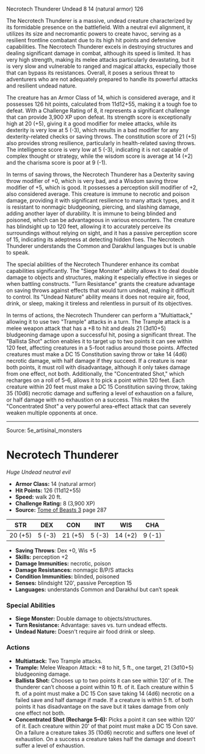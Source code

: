 <MonsterName/>Necrotech Thunderer</MonsterName>
<CreatureType/>Undead</CreatureType>
<CR/>8</CR>
<AC/>14 (natural armor)</AC>
<HP/>126</HP>
<summary>The Necrotech Thunderer is a massive, undead creature characterized by its formidable presence on the battlefield. With a neutral evil alignment, it utilizes its size and necromantic powers to create havoc, serving as a resilient frontline combatant due to its high hit points and defensive capabilities. The Necrotech Thunderer excels in destroying structures and dealing significant damage in combat, although its speed is limited. It has very high strength, making its melee attacks particularly devastating, but it is very slow and vulnerable to ranged and magical attacks, especially those that can bypass its resistances. Overall, it poses a serious threat to adventurers who are not adequately prepared to handle its powerful attacks and resilient undead nature.</summary>

<detail>

The creature has an Armor Class of 14, which is considered average, and it possesses 126 hit points, calculated from 11d12+55, making it a tough foe to defeat. With a Challenge Rating of 8, it represents a significant challenge that can provide 3,900 XP upon defeat. Its strength score is exceptionally high at 20 (+5), giving it a good modifier for melee attacks, while its dexterity is very low at 5 (-3), which results in a bad modifier for any dexterity-related checks or saving throws. The constitution score of 21 (+5) also provides strong resilience, particularly in health-related saving throws. The intelligence score is very low at 5 (-3), indicating it is not capable of complex thought or strategy, while the wisdom score is average at 14 (+2) and the charisma score is poor at 9 (-1).

In terms of saving throws, the Necrotech Thunderer has a Dexterity saving throw modifier of +0, which is very bad, and a Wisdom saving throw modifier of +5, which is good. It possesses a perception skill modifier of +2, also considered average. This creature is immune to necrotic and poison damage, providing it with significant resilience to many attack types, and it is resistant to nonmagic bludgeoning, piercing, and slashing damage, adding another layer of durability. It is immune to being blinded and poisoned, which can be advantageous in various encounters. The creature has blindsight up to 120 feet, allowing it to accurately perceive its surroundings without relying on sight, and it has a passive perception score of 15, indicating its adeptness at detecting hidden foes. The Necrotech Thunderer understands the Common and Darakhul languages but is unable to speak.

The special abilities of the Necrotech Thunderer enhance its combat capabilities significantly. The "Siege Monster" ability allows it to deal double damage to objects and structures, making it especially effective in sieges or when battling constructs. "Turn Resistance" grants the creature advantage on saving throws against effects that would turn undead, making it difficult to control. Its "Undead Nature" ability means it does not require air, food, drink, or sleep, making it tireless and relentless in pursuit of its objectives.

In terms of actions, the Necrotech Thunderer can perform a "Multiattack," allowing it to use two "Trample" attacks in a turn. The Trample attack is a melee weapon attack that has a +8 to hit and deals 21 (3d10+5) bludgeoning damage upon a successful hit, posing a significant threat. The "Ballista Shot" action enables it to target up to two points it can see within 120 feet, affecting creatures in a 5-foot radius around those points. Affected creatures must make a DC 15 Constitution saving throw or take 14 (4d6) necrotic damage, with half damage if they succeed. If a creature is near both points, it must roll with disadvantage, although it only takes damage from one effect, not both. Additionally, the "Concentrated Shot," which recharges on a roll of 5–6, allows it to pick a point within 120 feet. Each creature within 20 feet must make a DC 15 Constitution saving throw, taking 35 (10d6) necrotic damage and suffering a level of exhaustion on a failure, or half damage with no exhaustion on a success. This makes the "Concentrated Shot" a very powerful area-effect attack that can severely weaken multiple opponents at once.</detail>



---

Source: 5e_artisinal_monsters

# Necrotech Thunderer

*Huge* *Undead* *neutral evil*

- **Armor Class:** 14 (natural armor)
- **Hit Points:** 126 (11d12+55)
- **Speed:** walk 20 ft.
- **Challenge Rating:** 8 (3,900 XP)
- **Source:** [Tome of Beasts 3](https://koboldpress.com/kpstore/product/tome-of-beasts-3-for-5th-edition/) page 287

| STR | DEX | CON | INT | WIS | CHA |
| --- | --- | --- | --- | --- | --- |
| 20 (+5) | 5 (-3) | 21 (+5) | 5 (-3) | 14 (+2) | 9 (-1) |

- **Saving Throws**: Dex +0, Wis +5
- **Skills:** perception +2
- **Damage Immunities:** necrotic, poison
- **Damage Resistances:** nonmagic B/P/S attacks
- **Condition Immunities:** blinded, poisoned
- **Senses:** blindsight 120', passive Perception 15
- **Languages:** understands Common and Darakhul but can’t speak

### Special Abilities

- **Siege Monster:** Double damage to objects/structures.
- **Turn Resistance:** Advantage: saves vs. turn undead effects.
- **Undead Nature:** Doesn't require air food drink or sleep.

### Actions

- **Multiattack:** Two Trample attacks.
- **Trample:** Melee Weapon Attack: +8 to hit, 5 ft., one target, 21 (3d10+5) bludgeoning damage.
- **Ballista Shot:** Chooses up to two points it can see within 120' of it. The thunderer can’t choose a point within 10 ft. of it. Each creature within 5 ft. of a point must make a DC 15 Con save taking 14 (4d6) necrotic on a failed save and half damage if made. If a creature is within 5 ft. of both points it has disadvantage on the save but it takes damage from only one effect not both.
- **Concentrated Shot (Recharge 5–6):** Picks a point it can see within 120' of it. Each creature within 20' of that point must make a DC 15 Con save. On a failure a creature takes 35 (10d6) necrotic and suffers one level of exhaustion. On a success a creature takes half the damage and doesn’t suffer a level of exhaustion.




